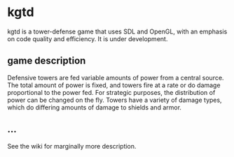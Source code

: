 kgtd
====

kgtd is a tower-defense game that uses SDL and OpenGL, with an emphasis on code
quality and efficiency. It is under development.

game description
----------------

Defensive towers are fed variable amounts of power from a central source. The
total amount of power is fixed, and towers fire at a rate or do damage
proportional to the power fed. For strategic purposes, the distribution of
power can be changed on the fly. Towers have a variety of damage types, which
do differing amounts of damage to shields and armor.

...
---

See the wiki for marginally more description.
